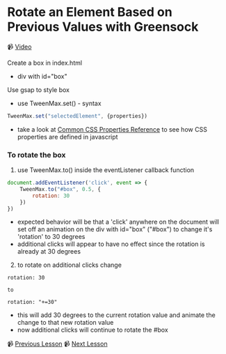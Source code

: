 # Rotate an Element Based on Previous Values with Greensock

📹 [Video](https://egghead.io/lessons/greensock-rotate-an-element-based-on-previous-values-with-greensock)

Create a box in index.html
- div with id="box"

Use gsap to style box
- use TweenMax.set() - syntax
```js
TweenMax.set("selectedElement", {properties})
```
- take a look at [Common CSS Properties Reference](https://developer.mozilla.org/en-US/docs/Web/CSS/CSS_Properties_Reference) to see how CSS properties are defined in javascript

### To rotate the box
1. use TweenMax.to() inside the eventListener callback function
```js
document.addEventListener('click', event => {
    TweenMax.to("#box", 0.5, {
        rotation: 30
    })
})
```
- expected behavior will be that a 'click' anywhere on the document will set off an animation on the div with id="box" ("#box") to change it's 'rotation' to 30 degrees
- additional clicks will appear to have no effect since the rotation is already at 30 degrees
2. to rotate on additional clicks change 
```
rotation: 30
```
    
    to 

```
rotation: "+=30"
```

- this will add 30 degrees to the current rotation value and animate the change to that new rotation value
- now additional clicks will continue to rotate the #box


📹 [Previous Lesson](https://egghead.io/lessons/greensock-animate-and-center-an-element-to-a-click-event-with-greensock)
📹 [Next Lesson](https://egghead.io/lessons/greensock-create-animation-steps-with-greensock-s-timeline)